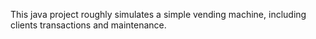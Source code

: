 This java project roughly simulates a simple vending machine, including clients transactions and maintenance.

